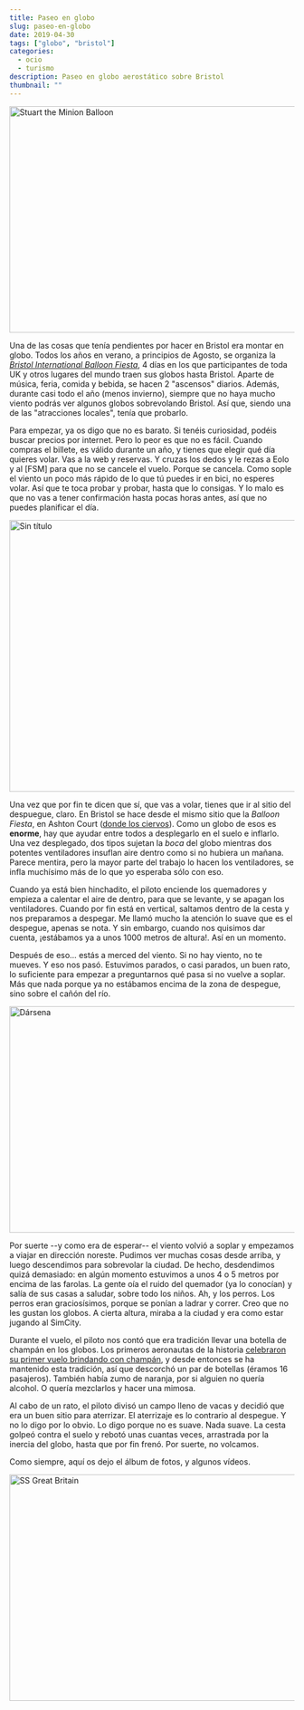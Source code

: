 ```yaml
---
title: Paseo en globo
slug: paseo-en-globo
date: 2019-04-30
tags: ["globo", "bristol"]
categories:
  - ocio
  - turismo
description: Paseo en globo aerostático sobre Bristol
thumbnail: ""
---
```


<a data-flickr-embed="true" data-footer="true"  href="https://www.flickr.com/photos/149690786@N07/40823368203/in/dateposted-public/" title="Stuart the Minion Balloon"><img src="https://live.staticflickr.com/65535/40823368203_a753d7d598_z.jpg" width="640" height="400" alt="Stuart the Minion Balloon"></a><script async src="//embedr.flickr.com/assets/client-code.js" charset="utf-8"></script>

Una de las cosas que tenía pendientes por hacer en Bristol era montar
en globo. Todos los años en verano, a principios de Agosto, se
organiza la [_Bristol International Balloon Fiesta_][fiesta], 4 días
en los que participantes de toda UK y otros lugares del mundo traen
sus globos hasta Bristol. Aparte de música, feria, comida y bebida, se
hacen 2 "ascensos" diarios. Además, durante casi todo el año (menos
invierno), siempre que no haya mucho viento podrás ver algunos globos
sobrevolando Bristol. Así que, siendo una de las "atracciones
locales", tenía que probarlo.

Para empezar, ya os digo que no es barato. Si tenéis curiosidad,
podéis buscar precios por internet. Pero lo peor es que no es
fácil. Cuando compras el billete, es válido durante un año, y tienes
que elegir qué día quieres volar. Vas a la web y reservas. Y cruzas
los dedos y le rezas a Eolo y al [FSM] para que no se cancele el
vuelo. Porque se cancela. Como sople el viento un poco más rápido de
lo que tú puedes ir en bici, no esperes volar. Así que te toca probar
y probar, hasta que lo consigas. Y lo malo es que no vas a tener
confirmación hasta pocas horas antes, así que no puedes planificar
el día.

<a data-flickr-embed="true" data-footer="true" href="https://www.flickr.com/photos/149690786@N07/47736297822/in/album-72157678111626387/" title="Sin título"><img src="https://live.staticflickr.com/65535/47736297822_b1bc8350f8_z.jpg" width="640" height="480" alt="Sin título"></a><script async src="//embedr.flickr.com/assets/client-code.js" charset="utf-8"></script>

Una vez que por fin te dicen que sí, que vas a volar, tienes que ir al
sitio del despuegue, claro. En Bristol se hace desde el mismo sitio
que la _Balloon Fiesta_, en Ashton Court
([donde los ciervos][ciervos]). Como un globo de esos es **enorme**,
hay que ayudar entre todos a desplegarlo en el suelo e inflarlo. Una
vez desplegado, dos tipos sujetan la _boca_ del globo mientras dos
potentes ventiladores insuflan aire dentro como si no hubiera un
mañana. Parece mentira, pero la mayor parte del trabajo lo hacen los
ventiladores, se infla muchísimo más de lo que yo esperaba sólo con
eso.


Cuando ya está bien hinchadito, el piloto enciende los quemadores y
empieza a calentar el aire de dentro, para que se levante, y se apagan
los ventiladores. Cuando por fin está en vertical, saltamos dentro de
la cesta y nos preparamos a despegar. Me llamó mucho la atención lo
suave que es el despegue, apenas se nota. Y sin embargo, cuando nos
quisimos dar cuenta, ¡estábamos ya a unos 1000 metros de altura!. Así
en un momento.

Después de eso… estás a merced del viento. Si no hay viento, no te
mueves. Y eso nos pasó. Estuvimos parados, o casi parados, un buen
rato, lo suficiente para empezar a preguntarnos qué pasa si no vuelve
a soplar. Más que nada porque ya no estábamos encima de la zona de
despegue, sino sobre el cañón del río.

<a data-flickr-embed="true" data-footer="true"  href="https://www.flickr.com/photos/149690786@N07/47788554211/in/album-72157678111626387/" title="Dársena"><img src="https://live.staticflickr.com/65535/47788554211_350ef2ff75_z.jpg" width="640" height="400" alt="Dársena"></a><script async src="//embedr.flickr.com/assets/client-code.js" charset="utf-8"></script>

Por suerte --y como era de esperar-- el viento volvió a soplar y
empezamos a viajar en dirección noreste. Pudimos ver muchas cosas
desde arriba, y luego descendimos para sobrevolar la ciudad. De hecho,
desdendimos quizá demasiado: en algún momento estuvimos a unos 4 o 5
metros por encima de las farolas. La gente oía el ruido del quemador
(ya lo conocían) y salía de sus casas a saludar, sobre todo los
niños. Ah, y los perros. Los perros eran graciosísimos, porque se
ponían a ladrar y correr. Creo que no les gustan los globos. A cierta
altura, miraba a la ciudad y era como estar jugando al SimCity.

Durante el vuelo, el piloto nos contó que era tradición llevar una
botella de champán en los globos. Los primeros aeronautas de la
historia [celebraron su primer vuelo brindando con champán][brindis],
y desde entonces se ha mantenido esta tradición, así que descorchó un
par de botellas (éramos 16 pasajeros). También había zumo de naranja,
por si alguien no quería alcohol. O quería mezclarlos y hacer una
mimosa.

Al cabo de un rato, el piloto divisó un campo lleno de vacas y decidió
que era un buen sitio para aterrizar. El aterrizaje es lo contrario al
despegue. Y no lo digo por lo obvio. Lo digo porque no es suave. Nada
suave. La cesta golpeó contra el suelo y rebotó unas cuantas veces,
arrastrada por la inercia del globo, hasta que por fin frenó. Por
suerte, no volcamos.

Como siempre, aquí os dejo el álbum de fotos, y algunos vídeos.

<a data-flickr-embed="true" data-header="true" data-footer="true" data-context="true"  href="https://www.flickr.com/photos/149690786@N07/32845124747/in/album-72157678111626387/" title="SS Great Britain"><img src="https://live.staticflickr.com/65535/32845124747_b0842b74f7_z.jpg" width="640" height="400" alt="SS Great Britain"></a><script async src="//embedr.flickr.com/assets/client-code.js" charset="utf-8"></script>

[fiesta]: http://bristolballoonfiesta.co.uk/
[ciervos]: ../ciervos
[brindis]: http://www.globoscolombia.com/historia-de-la-aerostacion-76-45-es
